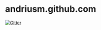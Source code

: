 # andriusm.github.com

[![Gitter](https://badges.gitter.im/Join%20Chat.svg)](https://gitter.im/andriusm/andriusm.github.com?utm_source=badge&utm_medium=badge&utm_campaign=pr-badge&utm_content=badge)